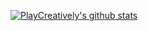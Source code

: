 [![PlayCreatively's github stats](https://github-readme-stats.vercel.app/api?username=PlayCreatively&theme=slateorange)](https://github.com/PlayCreatively/github-readme-stats)
